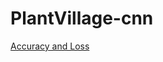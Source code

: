 # PlantVillage-cnn
[Accuracy and Loss](https://drive.google.com/uc?export=view&id=1GP2gY89WQKKNM9687G97Ft3hdTg9FP6i)